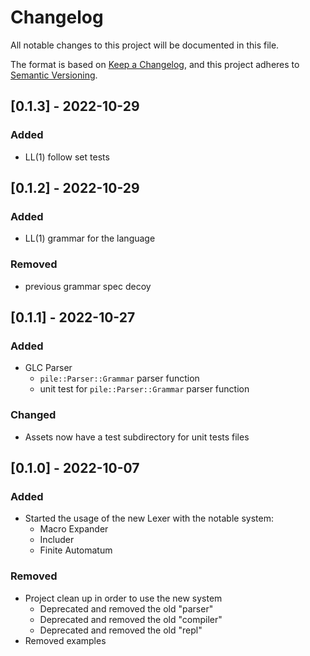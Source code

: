 # Changelog
All notable changes to this project will be documented in this file.

The format is based on [Keep a Changelog](https://keepachangelog.com/en/1.0.0/),
and this project adheres to [Semantic Versioning](https://semver.org/spec/v2.0.0.html).

## [0.1.3] - 2022-10-29
### Added
- LL(1) follow set tests

## [0.1.2] - 2022-10-29
### Added
- LL(1) grammar for the language

### Removed
- previous grammar spec decoy

## [0.1.1] - 2022-10-27
### Added
- GLC Parser
  - `pile::Parser::Grammar` parser<file> function
  - unit test for `pile::Parser::Grammar` parser<file> function

### Changed
- Assets now have a test subdirectory for unit tests files

## [0.1.0] - 2022-10-07
### Added
- Started the usage of the new Lexer with the notable system:
  - Macro Expander
  - Includer
  - Finite Automatum

### Removed
- Project clean up in order to use the new system
  - Deprecated and removed the old "parser"
  - Deprecated and removed the old "compiler"
  - Deprecated and removed the old "repl"
- Removed examples
